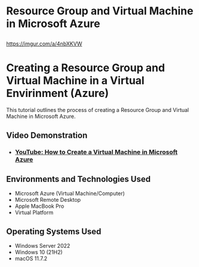 # Resource Group and Virtual Machine in Microsoft Azure <p align="center">

https://imgur.com/a/4nbXKVW

</p>

<h1>Creating a Resource Group and Virtual Machine in a Virtual Envirinment (Azure)</h1>
This tutorial outlines the process of creating a Resource Group and Virtual Machine in Microsoft Azure.<br />


<h2>Video Demonstration</h2>

- ### [YouTube: How to Create a Virtual Machine in Microsoft Azure](https://www.youtube.com)

<h2>Environments and Technologies Used</h2>

- Microsoft Azure (Virtual Machine/Computer)
- Microsoft Remote Desktop
- Apple MacBook Pro
- Virtual Platform


<h2>Operating Systems Used </h2>

- Windows Server 2022
- Windows 10 (21H2)
- macOS 11.7.2
